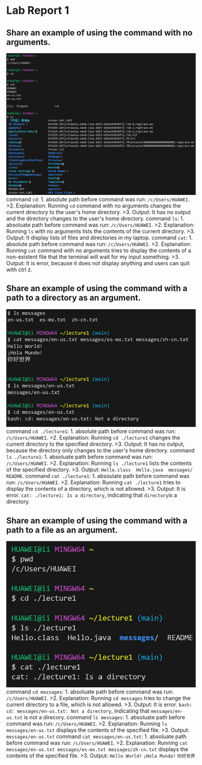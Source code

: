 # Lab Report 1
## Share an example of using the command with no arguments.
![image](noarguments.jpg)
command `cd`: 1. absolute path before command was run: `/c/Users/HUAWEI`.
             >2. Explanation: Running `cd` command with no arguments changes the current directory to the user's home directory.
             >3. Output: It has no output and the directory changes to the user's home directory.
command `ls`: 1. absoluate path before command was run: `/c/Users/HUAWEI`.
             >2. Explanation: Running `ls` with no arguments lists the contents of the current directory.
             >3. Output: It display lists of files and directories in my laptop.
command `cat`: 1. absolute path before command was run: `/c/Users/HUAWEI`. 
              >2. Explanation: Running `cat` command with no arguments tries to display the contents of a non-existent file that the terminal will wait for my input something.
              >3. Output: It is error, because it does not display anything and users can quit with ctrl z. 
## Share an example of using the command with a path to a directory as an argument.
![image](file.jpg)
command `cd ./lecture1`: 1. absolute path before command was run: `/c/Users/HUAWEI`.
                        >2. Explanation: Running `cd ./lecture1` changes the current directory to the specified directory.
                        >3. Output: It has no output, because the directory only changes to the user's home directory.
command `ls ./lecture1`: 1. absoluate path before command was run: `/c/Users/HUAWEI`.
                        >2. Explanation: Running `ls ./lecture1` lists the contents of the specified directory.
                        >3. Output: `Hello.class  Hello.java  messages/  README`.
command `cat ./lecture1`: 1. absoulate path before command was run: `/c/Users/HUAWEI`.
                         >2. Explanation: Running `cat ./lecture1` tries to display the contents of a directory, which is not allowed.
                         >3. Output: It is error. `cat: ./lecture1: Is a directory`, indicating that `directory`is a directory.
## Share an example of using the command with a path to a file as an argument.
![image](directory.jpg)
command `cd messages`: 1. absoluate path before command was run: `/c/Users/HUAWEI`.
                      >2. Explanation: Running `cd messages` tries to change the current directory to a file, which is not allowed.
                      >3. Output: It is error. `bash: cd: messages/en-us.txt: Not a directory`, indicating that `messages/en-us.txt` is not a direcory.
command `ls messages`: 1. absoluate path before command was run: `/c/Users/HUAWEI`.
                      >2. Explanation: Running `ls messages/en-us.txt` displays the contents of the specified file.
                      >3. Output: `messages/en-us.txt`
command `cat messages/en-us.txt`: 1. absoluate path before command was run: `/c/Users/HUAWEI`.
                                 >2. Explanation: Running `cat messages/en-us.txt messages/es-mx.txt messages/zh-cn.txt` displays the contents of the specified file.
                                 >3. Output: `Hello World!` `¡Hola Mundo!` `你好世界`

